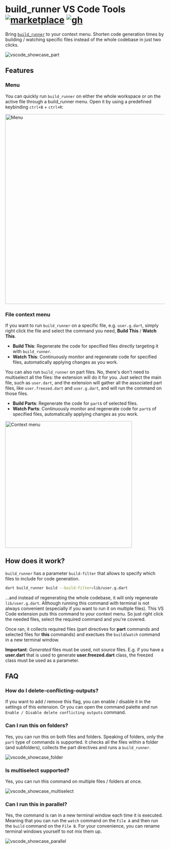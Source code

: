 # build_runner VS Code Tools [![marketplace][version-img]][marketplace-url] [![gh][github-img]][github]

Bring [`build_runner`](https://pub.dev/packages/build_runner) to your context menu. Shorten code generation times by building / watching specific files instead of the whole codebase in just two clicks.

![vscode_showcase_part](https://github.com/nivisi/vscode-dart-build-runner-tools/assets/33932162/d8d3b376-fb47-462b-b6ca-f387dc84a2c8)

## Features

### Menu

You can quickly run `build_runner` on either the whole workspace or on the active file through a build_runner menu. Open it by using a predefined keybinding `ctrl+B` + `ctrl+R`:

<img width=600 alt="Menu" src="https://github.com/nivisi/vscode-dart-build-runner-tools/assets/33932162/3b303cba-e5f0-4e1d-83a4-9562ad273635"/>

### File context menu

If you want to run `build_runner` on a specific file, e.g. `user.g.dart`, simply right click the file and select the command you need, **Build This** / **Watch This**.

- **Build This**: Regenerate the code for specified files directly targeting it with `build_runner`.
- **Watch This**: Continuously monitor and regenerate code for specified files, automatically applying changes as you work.

You can also run `build_runner` on part files. No, there's don't need to multiselect all the files: the extension will do it for you. Just select the main file, such as `user.dart`, and the extension will gather all the associated part files, like `user.freezed.dart` and `user.g.dart`, and will run the command on those files.

- **Build Parts**: Regenerate the code for `part`s of selected files.
- **Watch Parts**: Continuously monitor and regenerate code for `part`s of specified files, automatically applying changes as you work.

<img width=400 alt="Context menu" src="https://github.com/nivisi/vscode-dart-build-runner-tools/assets/33932162/767e8620-bc03-4821-bc78-ef9bd6cba749"/>

## How does it work?

`build_runner` has a parameter `build-filter` that allows to specify which files to include for code generation.

```bash
dart build_runner build --build-filter=lib/user.g.dart
```

...and instead of regenerating the whole codebase, it will only regenerate `lib/user.g.dart`. Although running this command with terminal is not always convenient (especially if you want to run it on multiple files). This VS Code extension puts this command to your context menu. So just right click the needed files, select the required command and you're covered.

Once ran, it collects required files (part directives for **part** commands and selected files for **this** commands) and exectues the `build`/`watch` command in a new terminal window.

**Important**: *Generated* files must be used, not *source* files. E.g. if you have a **user.dart** that is used to generate **user.freezed.dart** class, the freezed class must be used as a parameter.

## FAQ

### How do I delete-conflicting-outputs?

If you want to add / remove this flag, you can enable / disable it in the settings of this extension. Or you can open the command palette and run `Enable / Disable delete conflicting outputs` command.

### Can I run this on folders?

Yes, you can run this on both files and folders. Speaking of folders, only the `part` type of commands is supported. It checks all the files within a folder (and subfolders), collects the part directives and runs a `build_runner`.

![vscode_showcase_folder](https://github.com/nivisi/vscode-dart-build-runner-tools/assets/33932162/ccbe55e7-8310-466e-a0d3-8cf63e28f1b8)

### Is multiselect supported?

Yes, you can run this command on multiple files / folders at once.

![vscode_showcase_multiselect](https://github.com/nivisi/vscode-dart-build-runner-tools/assets/33932162/a6c8eb75-1a32-4a8e-a3a6-aed04e2f0159)

### Can I run this in parallel?

Yes, the command is ran in a new terminal window each time it is executed. Meaning that you can run the `watch` command on the `File A` and then run the `build` command on the `File B`. For your convenience, you can rename terminal windows yourself to not mix them up.

![vscode_showcase_parallel](https://github.com/nivisi/vscode-dart-build-runner-tools/assets/33932162/ff72eee9-a2b2-466a-8ce2-94c7d7f297e7)

<!-- References -->

[github]: https://github.com/nivisi/vscode-dart-build-runner-tools
[github-img]: https://img.shields.io/badge/GitHub-Source%20Code-181717?logo=github
[version-img]: https://img.shields.io/badge/marketplace-v1.1.1-007ACC?logo=visualstudiocode
[marketplace-url]: https://marketplace.visualstudio.com/items?itemName=nivisi.dart-build-runner-tools

